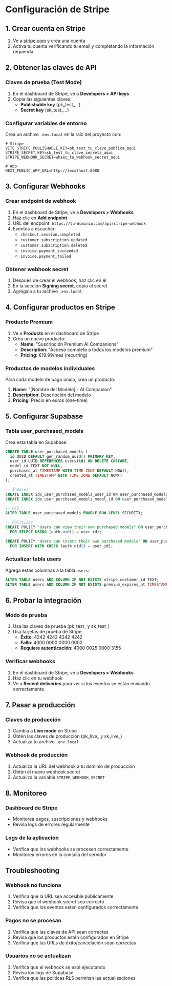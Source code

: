 # Configuración de Stripe

## 1. Crear cuenta en Stripe

1. Ve a [stripe.com](https://stripe.com) y crea una cuenta
2. Activa tu cuenta verificando tu email y completando la información requerida

## 2. Obtener las claves de API

### Claves de prueba (Test Mode)
1. En el dashboard de Stripe, ve a **Developers > API keys**
2. Copia las siguientes claves:
   - **Publishable key** (pk_test_...)
   - **Secret key** (sk_test_...)

### Configurar variables de entorno
Crea un archivo `.env.local` en la raíz del proyecto con:

```env
# Stripe
VITE_STRIPE_PUBLISHABLE_KEY=pk_test_tu_clave_publica_aqui
STRIPE_SECRET_KEY=sk_test_tu_clave_secreta_aqui
STRIPE_WEBHOOK_SECRET=whsec_tu_webhook_secret_aqui

# App
NEXT_PUBLIC_APP_URL=http://localhost:8080
```

## 3. Configurar Webhooks

### Crear endpoint de webhook
1. En el dashboard de Stripe, ve a **Developers > Webhooks**
2. Haz clic en **Add endpoint**
3. URL del endpoint: `https://tu-dominio.com/api/stripe-webhook`
4. Eventos a escuchar:
   - `checkout.session.completed`
   - `customer.subscription.updated`
   - `customer.subscription.deleted`
   - `invoice.payment_succeeded`
   - `invoice.payment_failed`

### Obtener webhook secret
1. Después de crear el webhook, haz clic en él
2. En la sección **Signing secret**, copia el secret
3. Agrégala a tu archivo `.env.local`

## 4. Configurar productos en Stripe

### Producto Premium
1. Ve a **Products** en el dashboard de Stripe
2. Crea un nuevo producto:
   - **Name**: "Suscripción Premium AI Companions"
   - **Description**: "Acceso completo a todos los modelos premium"
   - **Pricing**: €19.99/mes (recurring)

### Productos de modelos individuales
Para cada modelo de pago único, crea un producto:
1. **Name**: "[Nombre del Modelo] - AI Companion"
2. **Description**: Descripción del modelo
3. **Pricing**: Precio en euros (one-time)

## 5. Configurar Supabase

### Tabla user_purchased_models
Crea esta tabla en Supabase:

```sql
CREATE TABLE user_purchased_models (
  id UUID DEFAULT gen_random_uuid() PRIMARY KEY,
  user_id UUID REFERENCES users(id) ON DELETE CASCADE,
  model_id TEXT NOT NULL,
  purchased_at TIMESTAMP WITH TIME ZONE DEFAULT NOW(),
  created_at TIMESTAMP WITH TIME ZONE DEFAULT NOW()
);

-- Índices
CREATE INDEX idx_user_purchased_models_user_id ON user_purchased_models(user_id);
CREATE INDEX idx_user_purchased_models_model_id ON user_purchased_models(model_id);

-- RLS
ALTER TABLE user_purchased_models ENABLE ROW LEVEL SECURITY;

-- Políticas
CREATE POLICY "Users can view their own purchased models" ON user_purchased_models
  FOR SELECT USING (auth.uid() = user_id);

CREATE POLICY "Users can insert their own purchased models" ON user_purchased_models
  FOR INSERT WITH CHECK (auth.uid() = user_id);
```

### Actualizar tabla users
Agrega estas columnas a la tabla `users`:

```sql
ALTER TABLE users ADD COLUMN IF NOT EXISTS stripe_customer_id TEXT;
ALTER TABLE users ADD COLUMN IF NOT EXISTS premium_expires_at TIMESTAMP WITH TIME ZONE;
```

## 6. Probar la integración

### Modo de prueba
1. Usa las claves de prueba (pk_test_ y sk_test_)
2. Usa tarjetas de prueba de Stripe:
   - **Éxito**: 4242 4242 4242 4242
   - **Fallo**: 4000 0000 0000 0002
   - **Requiere autenticación**: 4000 0025 0000 3155

### Verificar webhooks
1. En el dashboard de Stripe, ve a **Developers > Webhooks**
2. Haz clic en tu webhook
3. Ve a **Recent deliveries** para ver si los eventos se están enviando correctamente

## 7. Pasar a producción

### Claves de producción
1. Cambia a **Live mode** en Stripe
2. Obtén las claves de producción (pk_live_ y sk_live_)
3. Actualiza tu archivo `.env.local`

### Webhook de producción
1. Actualiza la URL del webhook a tu dominio de producción
2. Obtén el nuevo webhook secret
3. Actualiza la variable `STRIPE_WEBHOOK_SECRET`

## 8. Monitoreo

### Dashboard de Stripe
- Monitorea pagos, suscripciones y webhooks
- Revisa logs de errores regularmente

### Logs de la aplicación
- Verifica que los webhooks se procesen correctamente
- Monitorea errores en la consola del servidor

## Troubleshooting

### Webhook no funciona
1. Verifica que la URL sea accesible públicamente
2. Revisa que el webhook secret sea correcto
3. Verifica que los eventos estén configurados correctamente

### Pagos no se procesan
1. Verifica que las claves de API sean correctas
2. Revisa que los productos estén configurados en Stripe
3. Verifica que las URLs de éxito/cancelación sean correctas

### Usuarios no se actualizan
1. Verifica que el webhook se esté ejecutando
2. Revisa los logs de Supabase
3. Verifica que las políticas RLS permitan las actualizaciones









